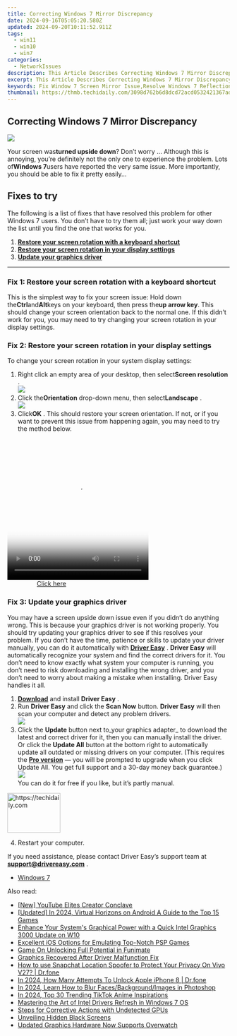 ```yaml
---
title: Correcting Windows 7 Mirror Discrepancy
date: 2024-09-16T05:05:20.580Z
updated: 2024-09-20T10:11:52.911Z
tags:
  - win11
  - win10
  - win7
categories:
  - NetworkIssues
description: This Article Describes Correcting Windows 7 Mirror Discrepancy
excerpt: This Article Describes Correcting Windows 7 Mirror Discrepancy
keywords: Fix Window 7 Screen Mirror Issue,Resolve Windows 7 Reflection Error,Address Windows 7 Display Sync Problem,Correct Windows 7 Dual Monitor Discrepancy,Solve Windows 7 Color Mismatch in Secondary Display,Tackle Windows 7 Mirroring Settings Misalignment,Adjust Window 7 Secondary Screen Configuration
thumbnail: https://thmb.techidaily.com/3098d762b6d8dcd72acd0532421367ade2e95fba7b5406862c612e4d87ad3713.png
---
```


## Correcting Windows 7 Mirror Discrepancy

![](https://images.drivereasy.com/wp-content/uploads/2018/10/img_5bd019d68ee9b-300x225.jpg)

Your screen was**turned upside down**? Don’t worry … Although this is annoying, you’re definitely not the only one to experience the problem. Lots of**Windows 7**users have reported the very same issue. More importantly, you should be able to fix it pretty easily…

## Fixes to try

The following is a list of fixes that have resolved this problem for other Windows 7 users. You don’t have to try them all; just work your way down the list until you find the one that works for you.

1. [**Restore your screen rotation with a keyboard shortcut**](#a)
2. [**Restore your screen rotation in your display settings**](#b)
3. [**Update your graphics driver**](#c)

---

### Fix 1: Restore your screen rotation with a keyboard shortcut

This is the simplest way to fix your screen issue: Hold down the**Ctrl**and**Alt**keys on your keyboard, then press the**up arrow key**. This should change your screen orientation back to the normal one. If this didn’t work for you, you may need to try changing your screen rotation in your display settings.

### Fix 2: Restore your screen rotation in your display settings

To change your screen rotation in your system display settings:

1. Right click an empty area of your desktop, then select**Screen resolution** .  
![](https://images.drivereasy.com/wp-content/uploads/2018/10/img_5bd02d88aac3e.jpg)
2. Click the**Orientation** drop-down menu, then select**Landscape** .  
![](https://images.drivereasy.com/wp-content/uploads/2018/10/img_5bd030adee89c.jpg)
3. Click**OK** .
This should restore your screen orientation. If not, or if you want to prevent this issue from happening again, you may need to try the method below.

<!-- affiliate ads begin -->
<span id="1498635">
					<video width="320" height="320" style="cursor:pointer"
           poster="//a.impactradius-go.com/display-clicktoplayimage/1498635.png"
           onclick="if(!this.playClicked){this.play();this.setAttribute('controls',true);this.playClicked=true;}">
	   <source src="//a.impactradius-go.com/display-ad/17326-1498635">
	   <img src="//a.impactradius-go.com/display-clicktoplayimage/1498635.png" style="border: none; height: 100%; width: 100%; object-fit: contain">
	</video>
	<div style="width:200px;text-align:center"><a href="javascript:window.open(decodeURIComponent('https%3A%2F%2Fancheer.sjv.io%2Fc%2F5597632%2F1498635%2F17326'), '_blank');void(0);">Click here</a></div>
</span>
<img height="0" width="0" src="https://imp.pxf.io/i/5597632/1498635/17326" style="position:absolute;visibility:hidden;" border="0" />
<!-- affiliate ads end -->

### Fix 3: Update your graphics driver

You may have a screen upside down issue even if you didn’t do anything wrong. This is because your graphics driver is not working properly. You should try updating your graphics driver to see if this resolves your problem. If you don’t have the time, patience or skills to update your driver manually, you can do it automatically with **[Driver Easy](https://tools.techidaily.com/drivereasy/download/)** . **Driver Easy**  will automatically recognize your system and find the correct drivers for it. You don’t need to know exactly what system your computer is running, you don’t need to risk downloading and installing the wrong driver, and you don’t need to worry about making a mistake when installing. Driver Easy handles it all.

1. [**Download**](https://tools.techidaily.com/drivereasy/download/) and install **Driver Easy** .
2. Run **Driver Easy** and click the **Scan Now** button. **Driver Easy**  will then scan your computer and detect any problem drivers.  
![](https://images.drivereasy.com/wp-content/uploads/2018/10/img_5bd0366bd75a4.jpg)
3. Click the **Update**  button next to_your graphics adapter_ to download the latest and correct driver for it, then you can manually install the driver. Or click the **Update All**  button at the bottom right to automatically update all outdated or missing drivers on your computer. (This requires the **[Pro version](https://tools.techidaily.com/drivereasy/download/)**  — you will be prompted to upgrade when you click Update All. You get full support and a 30-day money back guarantee.)  
![](https://images.drivereasy.com/wp-content/uploads/2018/10/img_5bd03674f2903.jpg)  
 You can do it for free if you like, but it’s partly manual.

<!-- affiliate ads begin -->
<a href="https://aligracehair.sjv.io/c/5597632/2135363/19272" target="_top" id="2135363">
  <img src="//a.impactradius-go.com/display-ad/19272-2135363" border="0" alt="https://techidaily.com" width="120" height="90"/>
</a>
<img height="0" width="0" src="https://aligracehair.sjv.io/i/5597632/2135363/19272" style="position:absolute;visibility:hidden;" border="0" />
<!-- affiliate ads end -->

4. Restart your computer.

 If you need assistance, please contact Driver Easy’s support team at **[support@drivereasy.com](mailto:support@drivereasy.com)**  .

* [Windows 7](https://tools.techidaily.com/drivereasy/download/)

<ins class="adsbygoogle"
     style="display:block"
     data-ad-format="autorelaxed"
     data-ad-client="ca-pub-7571918770474297"
     data-ad-slot="1223367746"></ins>

<ins class="adsbygoogle"
     style="display:block"
     data-ad-client="ca-pub-7571918770474297"
     data-ad-slot="8358498916"
     data-ad-format="auto"
     data-full-width-responsive="true"></ins>

<span class="atpl-alsoreadstyle">Also read:</span>
<div><ul>
<li><a href="https://facebook-record-videos.techidaily.com/new-youtube-elites-creator-conclave/"><u>[New] YouTube Elites Creator Conclave</u></a></li>
<li><a href="https://on-screen-recording.techidaily.com/updated-in-2024-virtual-horizons-on-android-a-guide-to-the-top-15-games/"><u>[Updated] In 2024, Virtual Horizons on Android A Guide to the Top 15 Games</u></a></li>
<li><a href="https://network-issues.techidaily.com/1719974863177-enhance-your-systems-graphical-power-with-a-quick-intel-graphics-3000-update-on-w10/"><u>Enhance Your System's Graphical Power with a Quick Intel Graphics 3000 Update on W10</u></a></li>
<li><a href="https://screen-capture.techidaily.com/excellent-ios-options-for-emulating-top-notch-psp-games/"><u>Excellent iOS Options for Emulating Top-Notch PSP Games</u></a></li>
<li><a href="https://extra-information.techidaily.com/game-on-unlocking-full-potential-in-funimate/"><u>Game On Unlocking Full Potential in Funimate</u></a></li>
<li><a href="https://network-issues.techidaily.com/graphics-recovered-after-driver-malfunction-fix/"><u>Graphics Recovered After Driver Malfunction Fix</u></a></li>
<li><a href="https://change-location.techidaily.com/how-to-use-snapchat-location-spoofer-to-protect-your-privacy-on-vivo-v27-drfone-by-drfone-virtual-android/"><u>How to use Snapchat Location Spoofer to Protect Your Privacy On Vivo V27? | Dr.fone</u></a></li>
<li><a href="https://iphone-unlock.techidaily.com/in-2024-how-many-attempts-to-unlock-apple-iphone-8-drfone-by-drfone-ios/"><u>In 2024, How Many Attempts To Unlock Apple iPhone 8 | Dr.fone</u></a></li>
<li><a href="https://extra-hints.techidaily.com/in-2024-learn-how-to-blur-facesbackgroundimages-in-photoshop/"><u>In 2024, Learn How to Blur Faces/Background/Images in Photoshop</u></a></li>
<li><a href="https://tiktok-clips.techidaily.com/in-2024-top-30-trending-tiktok-anime-inspirations/"><u>In 2024, Top 30 Trending TikTok Anime Inspirations</u></a></li>
<li><a href="https://network-issues.techidaily.com/mastering-the-art-of-intel-drivers-refresh-in-windows-7-os/"><u>Mastering the Art of Intel Drivers Refresh in Windows 7 OS</u></a></li>
<li><a href="https://network-issues.techidaily.com/steps-for-corrective-actions-with-undetected-gpus/"><u>Steps for Corrective Actions with Undetected GPUs</u></a></li>
<li><a href="https://network-issues.techidaily.com/unveiling-hidden-black-screens/"><u>Unveiling Hidden Black Screens</u></a></li>
<li><a href="https://network-issues.techidaily.com/updated-graphics-hardware-now-supports-overwatch/"><u>Updated Graphics Hardware Now Supports Overwatch</u></a></li>
</ul></div>

